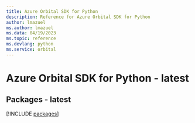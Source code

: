 ```yaml
---
title: Azure Orbital SDK for Python
description: Reference for Azure Orbital SDK for Python
author: lmazuel
ms.author: lmazuel
ms.data: 04/19/2023
ms.topic: reference
ms.devlang: python
ms.service: orbital
---
```

# Azure Orbital SDK for Python - latest
## Packages - latest
[!INCLUDE [packages](orbital-index.md)]